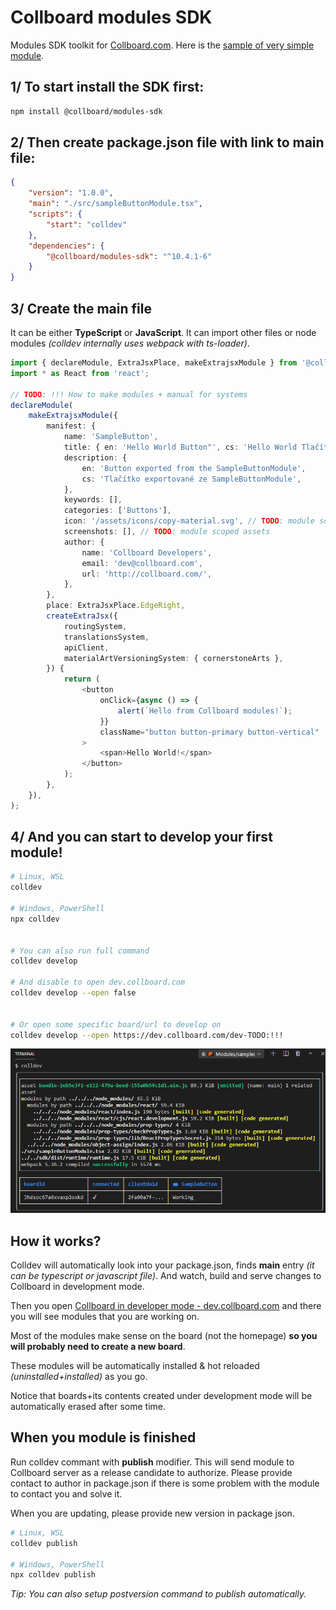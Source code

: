 # Collboard modules SDK

Modules SDK toolkit for [Collboard.com](https://collboard.com/).
Here is the [sample of very simple module](https://github.com/collboard/module-sample-basic).

## 1/ To start install the SDK first:

```bash
npm install @collboard/modules-sdk
```

<!--TODO: Also create option to install from GH repositories -->

## 2/ Then create **package.json** file with link to main file:

```json
{
    "version": "1.0.0",
    "main": "./src/sampleButtonModule.tsx",
    "scripts": {
        "start": "colldev"
    },
    "dependencies": {
        "@collboard/modules-sdk": "^10.4.1-6"
    }
}
```

<!--TODO: Auto-update versions in READMEs -->

## 3/ Create the main file

It can be either **TypeScript** or **JavaScript**. It can import other files or node modules _(colldev internally uses webpack with ts-loader)_.

```typescript
import { declareModule, ExtraJsxPlace, makeExtrajsxModule } from '@collboard/modules-sdk';
import * as React from 'react';

// TODO: !!! How to make modules + manual for systems
declareModule(
    makeExtrajsxModule({
        manifest: {
            name: 'SampleButton',
            title: { en: 'Hello World Button"', cs: 'Hello World Tlačítko' },
            description: {
                en: 'Button exported from the SampleButtonModule',
                cs: 'Tlačítko exportované ze SampleButtonModule',
            },
            keywords: [],
            categories: ['Buttons'],
            icon: '/assets/icons/copy-material.svg', // TODO: module scoped assets
            screenshots: [], // TODO: module scoped assets
            author: {
                name: 'Collboard Developers',
                email: 'dev@collboard.com',
                url: 'http://collboard.com/',
            },
        },
        place: ExtraJsxPlace.EdgeRight,
        createExtraJsx({
            routingSystem,
            translationsSystem,
            apiClient,
            materialArtVersioningSystem: { cornerstoneArts },
        }) {
            return (
                <button
                    onClick={async () => {
                        alert(`Hello from Collboard modules!`);
                    }}
                    className="button button-primary button-vertical"
                >
                    <span>Hello World!</span>
                </button>
            );
        },
    }),
);
```

## 4/ And you can start to develop your first module!

```bash
# Linux, WSL
colldev

# Windows, PowerShell
npx colldev


# You can also run full command
colldev develop

# And disable to open dev.collboard.com
colldev develop --open false


# Or open some specific board/url to develop on
colldev develop --open https://dev.collboard.com/dev-TODO:!!!

```

![Colldev running in terminal](./media/colldev-running.png 'Colldev running in terminal')

## How it works?

Colldev will automatically look into your package.json, finds **main** entry _(it can be typescript or javascript file)_. And watch, build and serve changes to Collboard in development mode.

Then you open [Collboard in developer mode - dev.collboard.com](https://dev.collboard.com) and there you will see modules that you are working on.

Most of the modules make sense on the board (not the homepage) **so you will probably need to create a new board**.

These modules will be automatically installed & hot reloaded _(uninstalled+installed)_ as you go.

Notice that boards+its contents created under development mode will be automatically erased after some time.

## When you module is finished

Run colldev commant with **publish** modifier. This will send module to Collboard server as a release candidate to authorize. Please provide contact to author in package.json if there is some problem with the module to contact you and solve it.

When you are updating, please provide new version in package json.

```bash
# Linux, WSL
colldev publish

# Windows, PowerShell
npx colldev publish
```

_Tip: You can also setup postversion command to publish automatically._
